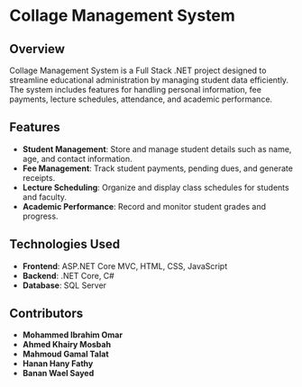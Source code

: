 # Collage Management System

## Overview
Collage Management System is a Full Stack .NET project designed to streamline educational administration by managing student data efficiently. The system includes features for handling personal information, fee payments, lecture schedules, attendance, and academic performance.

## Features
- **Student Management**: Store and manage student details such as name, age, and contact information.
- **Fee Management**: Track student payments, pending dues, and generate receipts.
- **Lecture Scheduling**: Organize and display class schedules for students and faculty.
- **Academic Performance**: Record and monitor student grades and progress.

## Technologies Used
- **Frontend**: ASP.NET Core MVC, HTML, CSS, JavaScript
- **Backend**: .NET Core, C#
- **Database**: SQL Server

## Contributors
- **Mohammed Ibrahim Omar**
- **Ahmed Khairy Mosbah**
- **Mahmoud Gamal Talat**
- **Hanan Hany Fathy**
- **Banan Wael Sayed**


